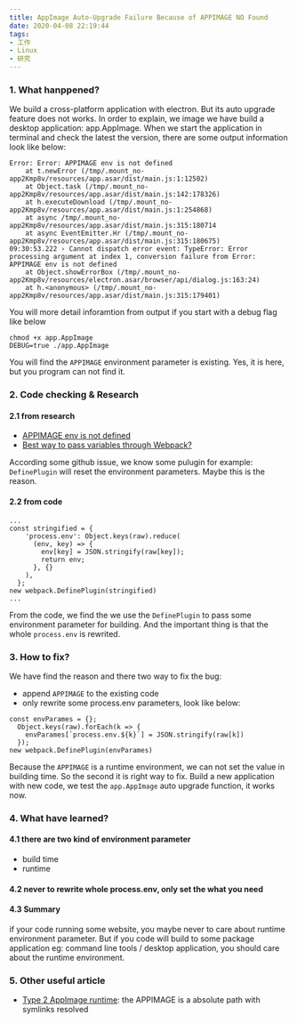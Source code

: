 ```yaml
---
title: AppImage Auto-Upgrade Failure Because of APPIMAGE NO Found
date: 2020-04-08 22:19:44
tags:
- 工作
- Linux
- 研究
---
```


### 1. What hanppened?

We build a cross-platform application with electron. But its auto upgrade feature does not works. In order to explain, we image we have build a desktop application: app.AppImage. When we start the application in terminal and check the latest the version, there are some output information look like below:

```
Error: Error: APPIMAGE env is not defined
    at t.newError (/tmp/.mount_no-app2Kmp8v/resources/app.asar/dist/main.js:1:12502)
    at Object.task (/tmp/.mount_no-app2Kmp8v/resources/app.asar/dist/main.js:142:178326)
    at h.executeDownload (/tmp/.mount_no-app2Kmp8v/resources/app.asar/dist/main.js:1:254868)
    at async /tmp/.mount_no-app2Kmp8v/resources/app.asar/dist/main.js:315:180714
    at async EventEmitter.Hr (/tmp/.mount_no-app2Kmp8v/resources/app.asar/dist/main.js:315:180675)
09:30:53.222 › Cannot dispatch error event: TypeError: Error processing argument at index 1, conversion failure from Error: APPIMAGE env is not defined
    at Object.showErrorBox (/tmp/.mount_no-app2Kmp8v/resources/electron.asar/browser/api/dialog.js:163:24)
    at h.<anonymous> (/tmp/.mount_no-app2Kmp8v/resources/app.asar/dist/main.js:315:179401)
```
You will more detail inforamtion from output if you start with a debug flag like below 
```
chmod +x app.AppImage
DEBUG=true ./app.AppImage
```
You will find the `APPIMAGE` environment parameter is existing. Yes, it is here, but you program can not find it.

### 2. Code checking & Research

#### 2.1 from research

- [APPIMAGE env is not defined ](https://github.com/electron-userland/electron-builder/issues/3167)
- [Best way to pass variables through Webpack?](https://github.com/PatrickJS/starter/issues/386)

According some github issue, we know some pulugin for example: `DefinePlugin` will reset the environment parameters. Maybe this is the reason.

#### 2.2 from code
```
...
const stringified = {
    'process.env': Object.keys(raw).reduce(
      (env, key) => {
        env[key] = JSON.stringify(raw[key]);
        return env;
      }, {}
    ),
  };
new webpack.DefinePlugin(stringified)
...
```
From the code, we find the we use the `DefinePlugin` to pass some environment parameter for building. And the important thing is that the whole `process.env` is rewrited.

### 3. How to fix?

We have find the reason and there two way to fix the bug:
- append `APPIMAGE` to the existing code
- only rewrite some process.env parameters, look like below:
```
const envParames = {};
  Object.keys(raw).forEach(k => {
    envParames[`process.env.${k}`] = JSON.stringify(raw[k])
  });
new webpack.DefinePlugin(envParames)
```
Because the `APPIMAGE` is a runtime environment, we can not set the value in building time. So the second it is right way to fix. Build a new application with new code, we test the `app.AppImage` auto upgrade function, it works now.

### 4. What have learned?

#### 4.1 there are two kind of environment parameter

- build time
- runtime

#### 4.2 never to rewrite whole process.env, only set the what you need

#### 4.3 Summary

if your code running some website, you maybe never to care about runtime environment parameter. But if you code will build to some package application eg: command line tools / desktop application, you should care about the runtime environment.

### 5. Other useful article
- [Type 2 AppImage runtime](https://docs.appimage.org/packaging-guide/environment-variables.html#id2): the APPIMAGE is a absolute path with symlinks resolved
